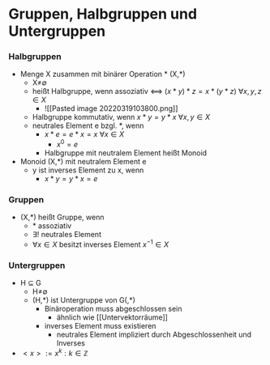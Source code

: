 # Gruppen, Halbgruppen und Untergruppen
### Halbgruppen
+ Menge X zusammen mit binärer Operation \* (X,\*)
	+ X≠∅
	+ heißt Halbgruppe, wenn assoziativ <==> $(x*y)*z=x*(y*z)$ $∀x,y,z∈X$
		+ ![[Pasted image 20220319103800.png]]
	+ Halbgruppe kommutativ, wenn $x*y=y*x$ $∀x,y∈X$
	+ neutrales Element e bzgl. \*, wenn 
		+ $x*e=e*x=x$ $∀x∈X$
			+ $x^0=e$
		+ Halbgruppe mit neutralem Element heißt Monoid
+ Monoid (X,\*) mit neutralem Element e
	+ y ist inverses Element zu x, wenn
		+ $x*y=y*x=e$

### Gruppen
+ (X,\*) heißt Gruppe, wenn
	+ \* assoziativ
	+ $∃!$ neutrales Element
	+ $∀x∈X$ besitzt inverses Element $x^{-1}∈X$

### Untergruppen
+ H ⊆ G
	+ H≠∅
	+ (H,\*) ist Untergruppe von G(,\*)
		+ Binäroperation muss abgeschlossen sein
			+ ähnlich wie [[Untervektorräume]]
		+ inverses Element muss existieren
			+ neutrales Element impliziert durch Abgeschlossenheit und Inverses
+ $<x>:={x^k:k∈ℤ}$
